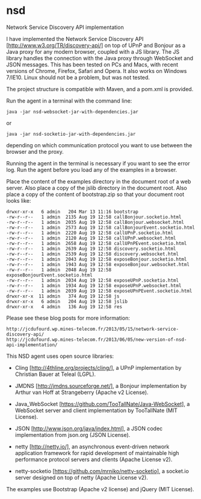 nsd
===

Network Service Discovery API implementation

I have implemented the Network Service Discovery API [http://www.w3.org/TR/discovery-api/] 
on top of UPnP and Bonjour as a Java proxy for any modern browser, coupled with a JS library. 
The JS library handles the connection with the Java proxy through WebSocket and JSON messages.
This has been tested on PCs and Macs, with recent versions of Chrome, Firefox, Safari and Opera. 
It also works on Windows 7/IE10. Linux should not be a problem, but was not tested.

The project structure is compatible with Maven, and a pom.xml is provided.

Run the agent in a terminal with the command line:

	java -jar nsd-websocket-jar-with-dependencies.jar

or

	java -jar nsd-socketio-jar-with-dependencies.jar

depending on which communication protocol you want to use between the browser and the proxy.

Running the agent in the terminal is necessary if you want to see the error log. 
Run the agent before you load any of the examples in a browser.

Place the content of the examples directory in the document root of a web server.
Also place a copy of the jslib directory in the document root.
Also place a copy of the content of bootstrap.zip so that your document root looks like:

    drwxr-xr-x   6 admin   204 Mar 13 11:16 bootstrap
    -rw-r--r--   1 admin  2135 Aug 19 12:58 callBonjour.socketio.html
    -rw-r--r--   1 admin  2035 Aug 19 12:58 callBonjour.websocket.html
    -rw-r--r--   1 admin  2573 Aug 19 12:58 callBonjourEvent.socketio.html
    -rw-r--r--   1 admin  2220 Aug 19 12:58 callUPnP.socketio.html
    -rw-r--r--   1 admin  2120 Aug 19 12:58 callUPnP.websocket.html
    -rw-r--r--   1 admin  2658 Aug 19 12:58 callUPnPEvent.socketio.html
    -rw-r--r--   1 admin  2639 Aug 19 12:58 discovery.socketio.html
    -rw-r--r--   1 admin  2539 Aug 19 12:58 discovery.websocket.html
    -rw-r--r--   1 admin  2043 Aug 19 12:58 exposeBonjour.socketio.html
    -rw-r--r--   1 admin  1943 Aug 19 12:58 exposeBonjour.websocket.html
    -rw-r--r--   1 admin  2048 Aug 19 12:58 exposeBonjourEvent.socketio.html
    -rw-r--r--   1 admin  2034 Aug 19 12:58 exposeUPnP.socketio.html
    -rw-r--r--   1 admin  1934 Aug 19 12:58 exposeUPnP.websocket.html
    -rw-r--r--   1 admin  2039 Aug 19 12:58 exposeUPnPEvent.socketio.html
    drwxr-xr-x  11 admin   374 Aug 19 12:58 js
    drwxr-xr-x   6 admin   204 Aug 19 12:58 jslib
    drwxr-xr-x   4 admin   136 Aug 19 12:58 res


Please see these blog posts for more information:

	http://jcdufourd.wp.mines-telecom.fr/2013/05/15/network-service-discovery-api/
    http://jcdufourd.wp.mines-telecom.fr/2013/06/05/new-version-of-nsd-api-implementation/

This NSD agent uses open source libraries:

- Cling [http://4thline.org/projects/cling/], a UPnP implementation by Christian Bauer at Teleal (LGPL).

- JMDNS [http://jmdns.sourceforge.net/], a Bonjour implementation by Arthur van Hoff at Strangeberry (Apache v2 License).

- Java_WebSocket [https://github.com/TooTallNate/Java-WebSocket], a WebSocket server and client implementation by TooTallNate (MIT License).

- JSON [http://www.json.org/java/index.html], a JSON codec implementation from json.org (JSON License).

- netty [http://netty.io/], an asynchronous event-driven network application framework for rapid development of
maintainable high performance protocol servers and clients (Apache License v2).

- netty-socketio [https://github.com/mrniko/netty-socketio], a socket.io server designed on top of netty (Apache License v2).

The examples use Bootstrap (Apache v2 license) and jQuery (MIT License).